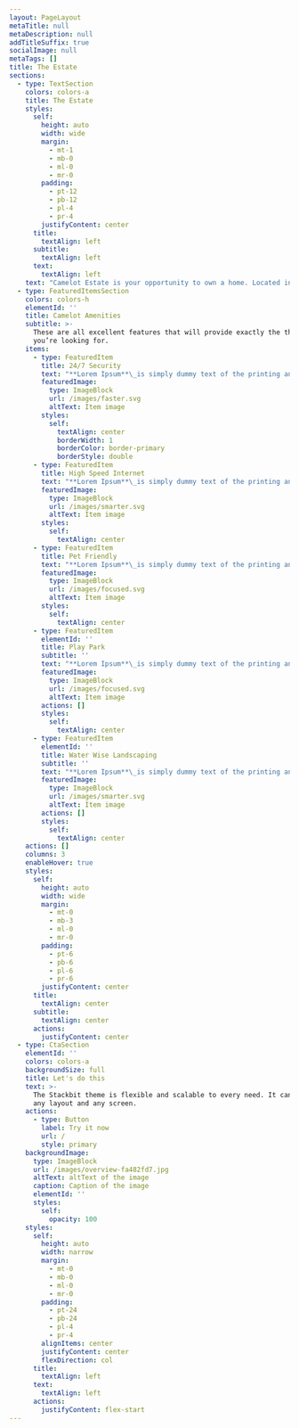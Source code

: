 ```yaml
---
layout: PageLayout
metaTitle: null
metaDescription: null
addTitleSuffix: true
socialImage: null
metaTags: []
title: The Estate
sections:
  - type: TextSection
    colors: colors-a
    title: The Estate
    styles:
      self:
        height: auto
        width: wide
        margin:
          - mt-1
          - mb-0
          - ml-0
          - mr-0
        padding:
          - pt-12
          - pb-12
          - pl-4
          - pr-4
        justifyContent: center
      title:
        textAlign: left
      subtitle:
        textAlign: left
      text:
        textAlign: left
    text: "Camelot Estate is your opportunity to own a home. Located in the northern suburbs on the border of Kraaifontein and Durbanville, in Cape Town. \n\nThe\_estate has 108 homes, with several design options, all within a 24 hour access controlled security estate. Whether you buying for the first time as a growing family or downsizing to better secure your retirement, Camelot Estate has a home for you. \n\nShopping malls, schools, medical facilities and major highways are all located within 10 minutes of the secure estate. The first phase of homes will be delivered in June 2017. Please feel free to contact us for any further information.\n"
  - type: FeaturedItemsSection
    colors: colors-h
    elementId: ''
    title: Camelot Amenities
    subtitle: >-
      These are all excellent features that will provide exactly the things
      you’re looking for.
    items:
      - type: FeaturedItem
        title: 24/7 Security
        text: "**Lorem Ipsum**\_is simply dummy text of the printing and typesetting industry.\n"
        featuredImage:
          type: ImageBlock
          url: /images/faster.svg
          altText: Item image
        styles:
          self:
            textAlign: center
            borderWidth: 1
            borderColor: border-primary
            borderStyle: double
      - type: FeaturedItem
        title: High Speed Internet
        text: "**Lorem Ipsum**\_is simply dummy text of the printing and typesetting industry.\n"
        featuredImage:
          type: ImageBlock
          url: /images/smarter.svg
          altText: Item image
        styles:
          self:
            textAlign: center
      - type: FeaturedItem
        title: Pet Friendly
        text: "**Lorem Ipsum**\_is simply dummy text of the printing and typesetting industry.\n"
        featuredImage:
          type: ImageBlock
          url: /images/focused.svg
          altText: Item image
        styles:
          self:
            textAlign: center
      - type: FeaturedItem
        elementId: ''
        title: Play Park
        subtitle: ''
        text: "**Lorem Ipsum**\_is simply dummy text of the printing and typesetting industry.\n"
        featuredImage:
          type: ImageBlock
          url: /images/focused.svg
          altText: Item image
        actions: []
        styles:
          self:
            textAlign: center
      - type: FeaturedItem
        elementId: ''
        title: Water Wise Landscaping
        subtitle: ''
        text: "**Lorem Ipsum**\_is simply dummy text of the printing and typesetting industry.\n"
        featuredImage:
          type: ImageBlock
          url: /images/smarter.svg
          altText: Item image
        actions: []
        styles:
          self:
            textAlign: center
    actions: []
    columns: 3
    enableHover: true
    styles:
      self:
        height: auto
        width: wide
        margin:
          - mt-0
          - mb-3
          - ml-0
          - mr-0
        padding:
          - pt-6
          - pb-6
          - pl-6
          - pr-6
        justifyContent: center
      title:
        textAlign: center
      subtitle:
        textAlign: center
      actions:
        justifyContent: center
  - type: CtaSection
    elementId: ''
    colors: colors-a
    backgroundSize: full
    title: Let's do this
    text: >-
      The Stackbit theme is flexible and scalable to every need. It can manage
      any layout and any screen.
    actions:
      - type: Button
        label: Try it now
        url: /
        style: primary
    backgroundImage:
      type: ImageBlock
      url: /images/overview-fa482fd7.jpg
      altText: altText of the image
      caption: Caption of the image
      elementId: ''
      styles:
        self:
          opacity: 100
    styles:
      self:
        height: auto
        width: narrow
        margin:
          - mt-0
          - mb-0
          - ml-0
          - mr-0
        padding:
          - pt-24
          - pb-24
          - pl-4
          - pr-4
        alignItems: center
        justifyContent: center
        flexDirection: col
      title:
        textAlign: left
      text:
        textAlign: left
      actions:
        justifyContent: flex-start
---
```

